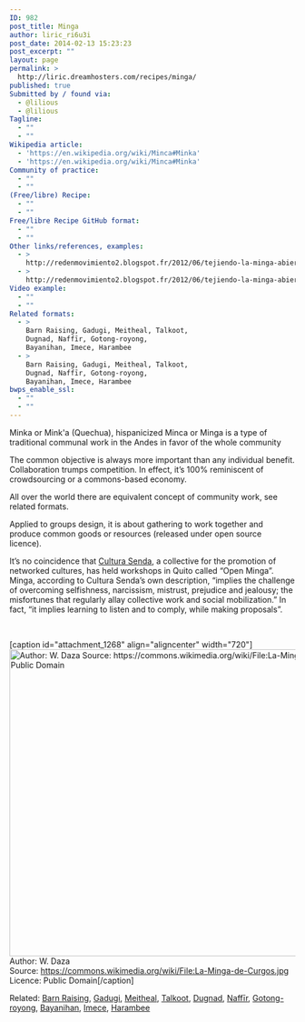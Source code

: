 ```yaml
---
ID: 982
post_title: Minga
author: liric_ri6u3i
post_date: 2014-02-13 15:23:23
post_excerpt: ""
layout: page
permalink: >
  http://liric.dreamhosters.com/recipes/minga/
published: true
Submitted by / found via:
  - @lilious
  - @lilious
Tagline:
  - ""
  - ""
Wikipedia article:
  - 'https://en.wikipedia.org/wiki/Minca#Minka'
  - 'https://en.wikipedia.org/wiki/Minca#Minka'
Community of practice:
  - ""
  - ""
(Free/libre) Recipe:
  - ""
  - ""
Free/libre Recipe GitHub format:
  - ""
  - ""
Other links/references, examples:
  - >
    http://redenmovimiento2.blogspot.fr/2012/06/tejiendo-la-minga-abierta-en-el.html
  - >
    http://redenmovimiento2.blogspot.fr/2012/06/tejiendo-la-minga-abierta-en-el.html
Video example:
  - ""
  - ""
Related formats:
  - >
    Barn Raising, Gadugi, Meitheal, Talkoot,
    Dugnad, Naffīr, Gotong-royong,
    Bayanihan, Imece, Harambee
  - >
    Barn Raising, Gadugi, Meitheal, Talkoot,
    Dugnad, Naffīr, Gotong-royong,
    Bayanihan, Imece, Harambee
bwps_enable_ssl:
  - ""
  - ""
---
```

Minka or Mink'a (Quechua), hispanicized Minca or Minga is a type of traditional communal work in the Andes in favor of the whole community

The common objective is always more important than any individual benefit. Collaboration trumps competition. In effect, it’s 100% reminiscent of crowdsourcing or a commons-based economy.

All over the world there are equivalent concept of community work, see related formats.

Applied to groups design, it is about gathering to work together and produce common goods or resources (released under open source licence).

It’s no coincidence that <a href="http://www.culturasenda.com/" target="_blank">Cultura Senda</a>, a collective for the promotion of networked cultures, has held workshops in Quito called “Open Minga”. Minga, according to Cultura Senda’s own description, “implies the challenge of overcoming selfishness, narcissism, mistrust, prejudice and jealousy; the misfortunes that regularly allay collective work and social mobilization.” In fact, “it implies learning to listen and to comply, while making proposals”.

&nbsp;

[caption id="attachment_1268" align="aligncenter" width="720"]<a href="http://www.co-creative-recipes.cc/wp-content/uploads/2014/02/La-Minga-de-Curgos.jpg"><img class="size-full wp-image-1268" alt="Author: W. Daza Source: https://commons.wikimedia.org/wiki/File:La-Minga-de-Curgos.jpg Licence: Public Domain" src="http://www.co-creative-recipes.cc/wp-content/uploads/2014/02/La-Minga-de-Curgos.jpg" width="720" height="540" /></a> Author: W. Daza<br />Source: https://commons.wikimedia.org/wiki/File:La-Minga-de-Curgos.jpg<br />Licence: Public Domain[/caption]

Related: <a title="Barn Raising" href="http://www.co-creative-recipes.cc/recipes/barn-raising/">Barn Raising</a>, <a title="Gadugi" href="http://www.co-creative-recipes.cc/recipes/gadugi/">Gadugi</a>, <a title="Meitheal" href="http://www.co-creative-recipes.cc/recipes/meitheal/">Meitheal</a>, <a title="Talkoot" href="http://www.co-creative-recipes.cc/recipes/talkoot/">Talkoot</a>, <a title="Dugnad" href="http://www.co-creative-recipes.cc/recipes/dugnad/">Dugnad</a>, <a title="Naffīr" href="http://www.co-creative-recipes.cc/recipes/naffir/">Naffīr</a>, <a title="Gotong-royong" href="http://www.co-creative-recipes.cc/recipes/gotong-royong/">Gotong-royong</a>, <a title="Bayanihan" href="http://www.co-creative-recipes.cc/recipes/bayanihan/">Bayanihan</a>, <a title="Imece" href="http://www.co-creative-recipes.cc/recipes/imece/">Imece</a>, <a title="Harambee" href="http://www.co-creative-recipes.cc/recipes/harambee/">Harambee</a>